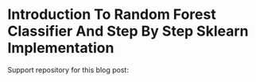 # Introduction To Random Forest Classifier And Step By Step Sklearn Implementation

Support repository for this blog post: 
